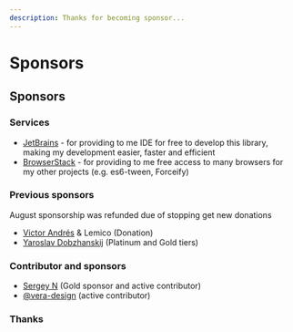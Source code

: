 ```yaml
---
description: Thanks for becoming sponsor...
---
```


# Sponsors

## Sponsors

### Services

* [JetBrains](https://www.jetbrains.com/) - for providing to me IDE for free to develop this library, making my development easier, faster and efficient
* [BrowserStack](https://www.browserstack.com/) - for providing to me free access to many browsers for my other projects \(e.g. es6-tween, Forceify\)

### Previous sponsors

August sponsorship was refunded due of stopping get new donations

* [Victor Andrés](https://github.com/victor-a-rigacci) & Lemico \(Donation\)
* [Yaroslav Dobzhanskij](https://github.com/yarsky-tgz) \(Platinum and Gold tiers\)

### Contributor and sponsors

* [Sergey N](https://github.com/mrauhu) \(Gold sponsor and active contributor\)
* [@vera-design](https://github.com/vera-design) \(active contributor\)

### Thanks

### 

